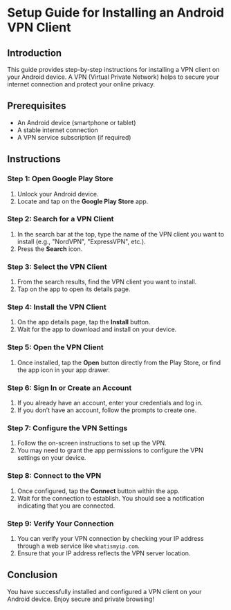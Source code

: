 # Setup Guide for Installing an Android VPN Client

## Introduction
This guide provides step-by-step instructions for installing a VPN client on your Android device. A VPN (Virtual Private Network) helps to secure your internet connection and protect your online privacy.

## Prerequisites
- An Android device (smartphone or tablet)
- A stable internet connection
- A VPN service subscription (if required)

## Instructions

### Step 1: Open Google Play Store
1. Unlock your Android device.
2. Locate and tap on the **Google Play Store** app.

### Step 2: Search for a VPN Client
1. In the search bar at the top, type the name of the VPN client you want to install (e.g., "NordVPN", "ExpressVPN", etc.).
2. Press the **Search** icon.

### Step 3: Select the VPN Client
1. From the search results, find the VPN client you want to install.
2. Tap on the app to open its details page.

### Step 4: Install the VPN Client
1. On the app details page, tap the **Install** button.
2. Wait for the app to download and install on your device.

### Step 5: Open the VPN Client
1. Once installed, tap the **Open** button directly from the Play Store, or find the app icon in your app drawer.

### Step 6: Sign In or Create an Account
1. If you already have an account, enter your credentials and log in.
2. If you don’t have an account, follow the prompts to create one.

### Step 7: Configure the VPN Settings
1. Follow the on-screen instructions to set up the VPN.
2. You may need to grant the app permissions to configure the VPN settings on your device.

### Step 8: Connect to the VPN
1. Once configured, tap the **Connect** button within the app.
2. Wait for the connection to establish. You should see a notification indicating that you are connected.

### Step 9: Verify Your Connection
1. You can verify your VPN connection by checking your IP address through a web service like `whatismyip.com`.
2. Ensure that your IP address reflects the VPN server location.

## Conclusion
You have successfully installed and configured a VPN client on your Android device. Enjoy secure and private browsing!